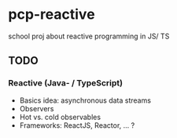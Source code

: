 # pcp-reactive
school proj about reactive programming in JS/ TS

## TODO
### Reactive (Java- / TypeScript)
- Basics idea: asynchronous data streams
- Observers
- Hot vs. cold observables
- Frameworks: ReactJS, Reactor, ... ?